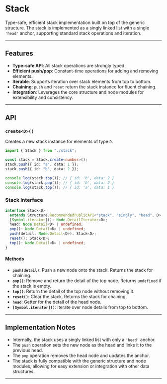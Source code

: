 # Stack

Type-safe, efficient stack implementation built on top of the generic structure.
The stack is implemented as a singly linked list with a single `'head'` anchor,
supporting standard stack operations and iteration.

---

## Features

- **Type-safe API**: All stack operations are strongly typed.
- **Efficient push/pop**: Constant-time operations for adding and removing
  elements.
- **Iterable**: Supports iteration over stack elements from top to bottom.
- **Chaining**: `push` and `reset` return the stack instance for fluent
  chaining.
- **Integration**: Leverages the core structure and node modules for
  extensibility and consistency.

---

## API

### `create<D>()`

Creates a new stack instance for elements of type `D`.

```ts
import { Stack } from "./stack";

const stack = Stack.create<number>();
stack.push({ id: "a", data: 1 });
stack.push({ id: "b", data: 2 });

console.log(stack.top()); // { id: 'b', data: 2 }
console.log(stack.pop()); // { id: 'b', data: 2 }
console.log(stack.top()); // { id: 'a', data: 1 }
```

### Stack Interface

```ts
interface Stack<D>
  extends Structure.RecommendedPublicAPI<"stack", "singly", "head", D> {
  [Symbol.iterator](): Node.DetailIterator<D>;
  head: Node.Detail<D> | undefined;
  pop(): Node.Detail<D> | undefined;
  push(detail: Node.Detail<D>): Stack<D>;
  reset(): Stack<D>;
  top(): Node.Detail<D> | undefined;
}
```

#### Methods

- **`push(detail)`**: Push a new node onto the stack. Returns the stack for
  chaining.
- **`pop()`**: Remove and return the detail of the top node. Returns `undefined`
  if the stack is empty.
- **`top()`**: Return the detail of the top node without removing it.
- **`reset()`**: Clear the stack. Returns the stack for chaining.
- **`head`**: Getter for the detail of the head node.
- **`[Symbol.iterator]()`**: Iterate over node details from top to bottom.

---

## Implementation Notes

- Internally, the stack uses a singly linked list with only a `'head'` anchor.
- The `push` operation sets the new node as the head and links it to the
  previous head.
- The `pop` operation removes the head node and updates the anchor.
- The stack is fully compatible with the generic structure and node modules,
  allowing for easy extension or integration with other data structures.

---

